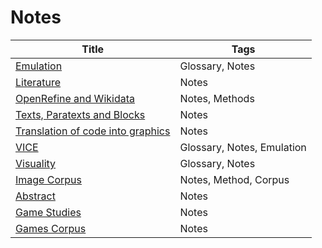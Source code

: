 # Notes

| Title                                                                             | Tags                       |
| --------------------------------------------------------------------------------- | -------------------------- |
| [Emulation](notes/Emulation.md)                                                 | Glossary, Notes            |
| [Literature](notes/Literature.md)                                               | Notes                      |
| [OpenRefine and Wikidata](notes/OpenRefine%20and%20Wikidata.md)                     | Notes, Methods             |
| [Texts, Paratexts and Blocks](notes/Texts,%20Paratexts%20and%20Blocks.md)             | Notes                      |
| [Translation of code into graphics](notes/Translation%20of%20code%20into%20graphics.md) | Notes                      |
| [VICE](notes/VICE.md)                                                           | Glossary, Notes, Emulation |
| [Visuality](notes/Visuality.md)                                                 | Glossary, Notes            |
| [Image Corpus](notes/Image%20Corpus.md)                                           | Notes, Method, Corpus      |
| [Abstract](notes/Abstract.md)                                                   | Notes                      |
| [Game Studies](notes/Game%20Studies.md)                                           | Notes                      |
| [Games Corpus](notes/Games%20Corpus.md)                                             | Notes                      |

